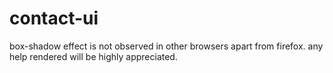 # contact-ui

box-shadow effect is not observed in other browsers apart from firefox.
any  help rendered will be highly appreciated.
